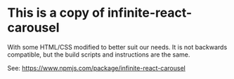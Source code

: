 # This is a copy of infinite-react-carousel

With some HTML/CSS modified to better suit our needs. It is not backwards compatible, but the build scripts and instructions are the same.

See: https://www.npmjs.com/package/infinite-react-carousel
